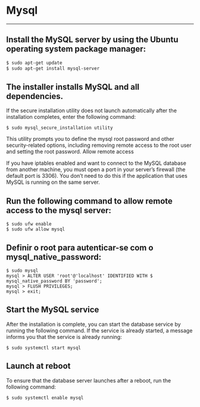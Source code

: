 # Mysql
-------------------------
## Install the MySQL server by using the Ubuntu operating system package manager:
```bash
$ sudo apt-get update
$ sudo apt-get install mysql-server
```
## The installer installs MySQL and all dependencies.

If the secure installation utility does not launch automatically after the installation completes, enter the following command:
```
$ sudo mysql_secure_installation utility
```
This utility prompts you to define the mysql root password and other security-related options, including removing remote access to the root user and setting the root password.
Allow remote access

If you have iptables enabled and want to connect to the MySQL database from another machine, you must open a port in your server’s firewall (the default port is 3306). You don’t need to do this if the application that uses MySQL is running on the same server.

##  Run the following command to allow remote access to the mysql server:

```
$ sudo ufw enable
$ sudo ufw allow mysql
```

## Definir o root para autenticar-se com o mysql_native_password:
```
$ sudo mysql
mysql > ALTER USER 'root'@'localhost' IDENTIFIED WITH $ mysql_native_password BY 'password';
mysql > FLUSH PRIVILEGES;
mysql > exit;
```

## Start the MySQL service

After the installation is complete, you can start the database service by running the following command. If the service is already started, a message informs you that the service is already running:
```
$ sudo systemctl start mysql
```
## Launch at reboot

To ensure that the database server launches after a reboot, run the following command:
```
$ sudo systemctl enable mysql
```

